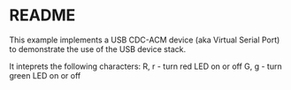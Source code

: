 # README

This example implements a USB CDC-ACM device (aka Virtual Serial Port)
to demonstrate the use of the USB device stack.

It inteprets the following characters:
  R, r - turn red LED on or off
  G, g - turn green LED on or off
